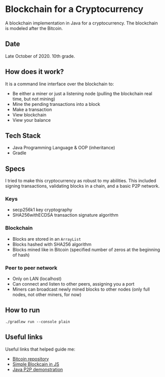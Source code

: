 # Blockchain for a Cryptocurrency

A blockchain implementation in Java for a cryptocurrency. The blockchain is modeled after the Bitcoin.

## Date

Late October of 2020. 10th grade.

## How does it work?

It is a command line interface over the blockchain to:

- Be either a miner or just a listening node (pulling the blockchain real time, but not mining)
- Mine the pending transactions into a block
- Make a transaction
- View blockchain
- View your balance

## Tech Stack

- Java Programming Language & OOP (inheritance)
- Gradle

## Specs

I tried to make this cryptocurrency as robust to my abilities. This included signing transactions, validating blocks in a chain, and a basic P2P network.

### Keys

- secp256k1 key cryptography
- SHA256withECDSA transaction signature algorithm

### Blockchain

- Blocks are stored in an `ArrayList`
- Blocks hashed with SHA256 algorithm
- Blocks mined like in Bitcoin (specified number of zeros at the beginning of hash)

### Peer to peer network

- Only on LAN (localhost)
- Can connect and listen to other peers, assigning you a port
- Miners can broadcast newly mined blocks to other nodes (only full nodes, not other miners, for now)

## How to run

`./gradlew run --console plain`

## Useful links

Useful links that helped guide me:

- [Bitcoin repository](https://github.com/bitcoin/bitcoin)
- [Simple Blockcain in JS](https://github.com/Savjee/SavjeeCoin)
- [Java P2P demonstration](https://www.youtube.com/watch?v=CcLOj3uhb0A)